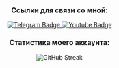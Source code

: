 <div id="header" align="center">
  <h3 id="name-chapter">
    Ссылки для связи со мной:
  </h3>
  <div id="badges">
    <a href="your-linkedin-URL">
      <img src="https://img.shields.io/badge/telegram-blue?logo=telegram" alt="Telegram Badge"/>
    </a>
    <a href="your-youtube-URL">
      <img src="https://img.shields.io/badge/mail.ru-white?style=for-the-badge&logo=mail.ru&logoColor=white" alt="Youtube Badge"/>
    </a>
  </div>
  <div id="views-counter">
    <img src="https://komarev.com/ghpvc/?username=Overlay404&style=flat-square&color=green" alt=""/>
  </div>
  <h3 id="name-chapter">
    Статистика моего аккаунта:
  </h3>
  <div id="stats">
      <img src="https://streak-stats.demolab.com?  user=Overlay404&theme=transparent&hide_border=true&locale=ru&currStreakNum=00EB3A&background=000000&border=3103EB&stroke=04EB12&ring=00EB8C&fire=5FEB00&sideNums=02EB8A&currStreakLabel=00EB7A&sideLabels=00EB82" alt="GitHub Streak"/>
  </div>
</div>
